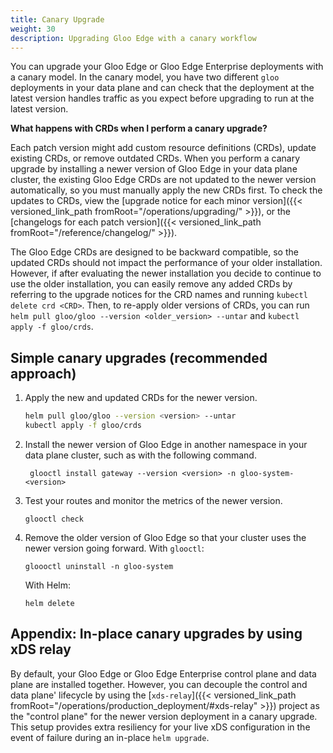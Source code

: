 ```yaml
---
title: Canary Upgrade
weight: 30
description: Upgrading Gloo Edge with a canary workflow
---
```


You can upgrade your Gloo Edge or Gloo Edge Enterprise deployments with a canary model. In
the canary model, you have two different `gloo` deployments in your data plane and can check that the deployment at the
latest version handles traffic as you expect before upgrading to run at the latest version.

**What happens with CRDs when I perform a canary upgrade?**

Each patch version might add custom resource definitions (CRDs), update existing CRDs, or remove outdated CRDs. When you perform a canary upgrade by installing a newer version of Gloo Edge in your data plane cluster, the existing Gloo Edge CRDs are not updated to the newer version automatically, so you must manually apply the new CRDs first. To check the updates to CRDs, view the [upgrade notice for each minor version]({{< versioned_link_path fromRoot="/operations/upgrading/" >}}), or the [changelogs for each patch version]({{< versioned_link_path fromRoot="/reference/changelog/" >}}).

The Gloo Edge CRDs are designed to be backward compatible, so the updated CRDs should not impact the performance of your older installation. However, if after evaluating the newer installation you decide to continue to use the older installation, you can easily remove any added CRDs by referring to the upgrade notices for the CRD names and running `kubectl delete crd <CRD>`. Then, to re-apply older versions of CRDs, you can run `helm pull gloo/gloo --version <older_version> --untar` and `kubectl apply -f gloo/crds`.

## Simple canary upgrades (recommended approach)

1. Apply the new and updated CRDs for the newer version.
   ```sh
   helm pull gloo/gloo --version <version> --untar
   kubectl apply -f gloo/crds
   ```
2. Install the newer version of Gloo Edge in another namespace in your data plane cluster, such as with the following command.
    ```shell
     glooctl install gateway --version <version> -n gloo-system-<version>
     ```
3. Test your routes and monitor the metrics of the newer version.
    ```shell
    glooctl check
    ```
4. Remove the older version of Gloo Edge so that your cluster uses the newer version going forward.
   With `glooctl`:
    ```shell
    gloooctl uninstall -n gloo-system
    ```
   With Helm:
    ```shell
    helm delete
    ```

## Appendix: In-place canary upgrades by using xDS relay

By default, your Gloo Edge or Gloo Edge Enterprise control plane and data plane are installed together. However, you can
decouple the control and data plane' lifecycle by using the [`xds-relay`]({{< versioned_link_path fromRoot="/operations/production_deployment/#xds-relay" >}})
project as the "control plane" for the newer version deployment in a canary upgrade. This setup provides extra
resiliency for your live xDS configuration in the event of failure during an in-place `helm upgrade`. 